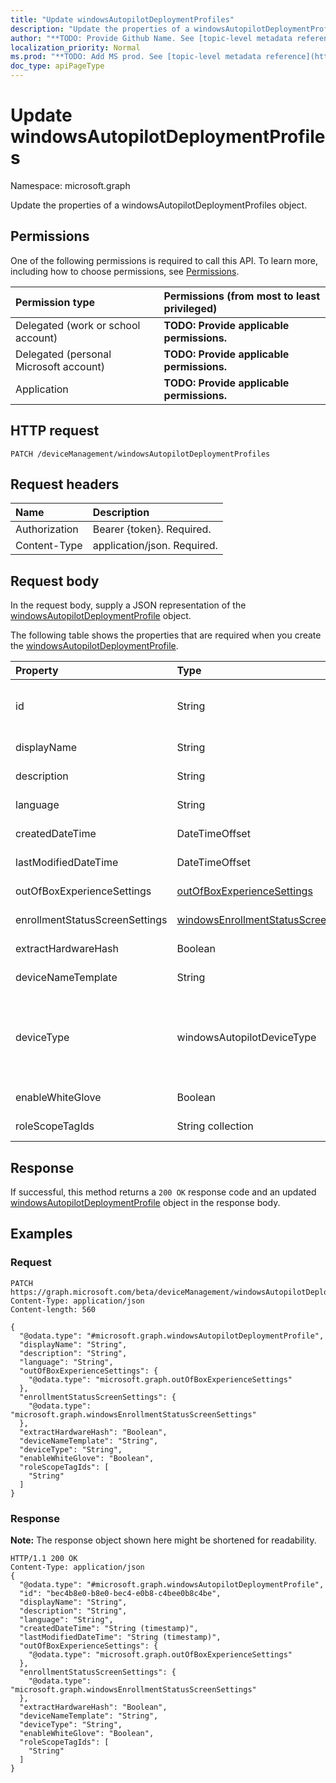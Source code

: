 ```yaml
---
title: "Update windowsAutopilotDeploymentProfiles"
description: "Update the properties of a windowsAutopilotDeploymentProfiles object."
author: "**TODO: Provide Github Name. See [topic-level metadata reference](https://msgo.azurewebsites.net/add/document/guidelines/metadata.html#topic-level-metadata)**"
localization_priority: Normal
ms.prod: "**TODO: Add MS prod. See [topic-level metadata reference](https://msgo.azurewebsites.net/add/document/guidelines/metadata.html#topic-level-metadata)**"
doc_type: apiPageType
---
```


# Update windowsAutopilotDeploymentProfiles

Namespace: microsoft.graph

Update the properties of a windowsAutopilotDeploymentProfiles object.

## Permissions
One of the following permissions is required to call this API. To learn more, including how to choose permissions, see [Permissions](/concepts/permissions-reference.md).

|Permission type|Permissions (from most to least privileged)|
|:---|:---|
|Delegated (work or school account)|**TODO: Provide applicable permissions.**|
|Delegated (personal Microsoft account)|**TODO: Provide applicable permissions.**|
|Application|**TODO: Provide applicable permissions.**|

## HTTP request

<!-- {
  "blockType": "ignored"
}
-->
``` http
PATCH /deviceManagement/windowsAutopilotDeploymentProfiles
```

## Request headers
|Name|Description|
|:---|:---|
|Authorization|Bearer {token}. Required.|
|Content-Type|application/json. Required.|

## Request body
In the request body, supply a JSON representation of the [windowsAutopilotDeploymentProfile](../resources/windowsautopilotdeploymentprofile.md) object.

The following table shows the properties that are required when you create the [windowsAutopilotDeploymentProfile](../resources/windowsautopilotdeploymentprofile.md).

|Property|Type|Description|
|:---|:---|:---|
|id|String|**TODO: Add Description** Inherited from [entity](../resources/entity.md)|
|displayName|String|**TODO: Add Description**|
|description|String|**TODO: Add Description**|
|language|String|**TODO: Add Description**|
|createdDateTime|DateTimeOffset|**TODO: Add Description**|
|lastModifiedDateTime|DateTimeOffset|**TODO: Add Description**|
|outOfBoxExperienceSettings|[outOfBoxExperienceSettings](../resources/outofboxexperiencesettings.md)|**TODO: Add Description**|
|enrollmentStatusScreenSettings|[windowsEnrollmentStatusScreenSettings](../resources/windowsenrollmentstatusscreensettings.md)|**TODO: Add Description**|
|extractHardwareHash|Boolean|**TODO: Add Description**|
|deviceNameTemplate|String|**TODO: Add Description**|
|deviceType|windowsAutopilotDeviceType|**TODO: Add Description**. Possible values are: `windowsPc`, `surfaceHub2`, `holoLens`.|
|enableWhiteGlove|Boolean|**TODO: Add Description**|
|roleScopeTagIds|String collection|**TODO: Add Description**|



## Response

If successful, this method returns a `200 OK` response code and an updated [windowsAutopilotDeploymentProfile](../resources/windowsautopilotdeploymentprofile.md) object in the response body.

## Examples

### Request
<!-- {
  "blockType": "request",
  "name": "update_windowsautopilotdeploymentprofiles"
}
-->
``` http
PATCH https://graph.microsoft.com/beta/deviceManagement/windowsAutopilotDeploymentProfiles
Content-Type: application/json
Content-length: 560

{
  "@odata.type": "#microsoft.graph.windowsAutopilotDeploymentProfile",
  "displayName": "String",
  "description": "String",
  "language": "String",
  "outOfBoxExperienceSettings": {
    "@odata.type": "microsoft.graph.outOfBoxExperienceSettings"
  },
  "enrollmentStatusScreenSettings": {
    "@odata.type": "microsoft.graph.windowsEnrollmentStatusScreenSettings"
  },
  "extractHardwareHash": "Boolean",
  "deviceNameTemplate": "String",
  "deviceType": "String",
  "enableWhiteGlove": "Boolean",
  "roleScopeTagIds": [
    "String"
  ]
}
```

### Response
**Note:** The response object shown here might be shortened for readability.
<!-- {
  "blockType": "response",
  "truncated": true
}
-->
``` http
HTTP/1.1 200 OK
Content-Type: application/json
{
  "@odata.type": "#microsoft.graph.windowsAutopilotDeploymentProfile",
  "id": "bec4b8e0-b8e0-bec4-e0b8-c4bee0b8c4be",
  "displayName": "String",
  "description": "String",
  "language": "String",
  "createdDateTime": "String (timestamp)",
  "lastModifiedDateTime": "String (timestamp)",
  "outOfBoxExperienceSettings": {
    "@odata.type": "microsoft.graph.outOfBoxExperienceSettings"
  },
  "enrollmentStatusScreenSettings": {
    "@odata.type": "microsoft.graph.windowsEnrollmentStatusScreenSettings"
  },
  "extractHardwareHash": "Boolean",
  "deviceNameTemplate": "String",
  "deviceType": "String",
  "enableWhiteGlove": "Boolean",
  "roleScopeTagIds": [
    "String"
  ]
}
```

